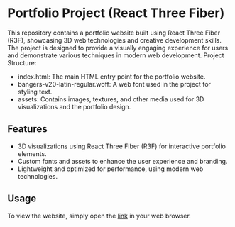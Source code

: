 # Portfolio Project (React Three Fiber)
This repository contains a portfolio website built using React Three Fiber (R3F), showcasing 3D web technologies and creative development skills. The project is designed to provide a visually engaging experience for users and demonstrate various techniques in modern web development.
Project Structure:
+ index.html: The main HTML entry point for the portfolio website.
+ bangers-v20-latin-regular.woff: A web font used in the project for styling text.
+ assets: Contains images, textures, and other media used for 3D visualizations and the portfolio design.

## Features
+ 3D visualizations using React Three Fiber (R3F) for interactive portfolio elements.
+ Custom fonts and assets to enhance the user experience and branding.
+ Lightweight and optimized for performance, using modern web technologies.

## Usage
To view the website, simply open the [link](https://anastasiyanikalayeva.github.io/PortfolioR3F/) in your web browser.